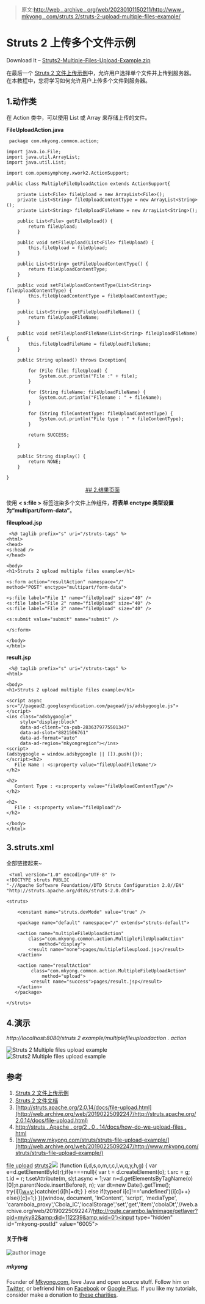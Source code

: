 > 原文:[http://web . archive . org/web/20230101150211/http://www . mkyong . com/struts 2/struts-2-upload-multiple-files-example/](http://web.archive.org/web/20230101150211/http://www.mkyong.com/struts2/struts-2-upload-multiple-files-example/)

# Struts 2 上传多个文件示例

Download It – [Struts2-Multiple-Files-Upload-Example.zip](http://web.archive.org/web/20190225092247/http://www.mkyong.com/wp-content/uploads/2010/06/Struts2-Multiple-Files-Upload-Example.zip)

在最后一个 [Struts 2 文件上传示例](http://web.archive.org/web/20190225092247/http://www.mkyong.com/struts2/struts-2-file-upload-example/)中，允许用户选择单个文件并上传到服务器。在本教程中，您将学习如何允许用户上传多个文件到服务器。

## 1.动作类

在 Action 类中，可以使用 List 或 Array 来存储上传的文件。

**FileUploadAction.java**

```
 package com.mkyong.common.action;

import java.io.File;
import java.util.ArrayList;
import java.util.List;

import com.opensymphony.xwork2.ActionSupport;

public class MultipleFileUploadAction extends ActionSupport{

	private List<File> fileUpload = new ArrayList<File>();
	private List<String> fileUploadContentType = new ArrayList<String>();
	private List<String> fileUploadFileName = new ArrayList<String>();

	public List<File> getFileUpload() {
		return fileUpload;
	}

	public void setFileUpload(List<File> fileUpload) {
		this.fileUpload = fileUpload;
	}

	public List<String> getFileUploadContentType() {
		return fileUploadContentType;
	}

	public void setFileUploadContentType(List<String> fileUploadContentType) {
		this.fileUploadContentType = fileUploadContentType;
	}

	public List<String> getFileUploadFileName() {
		return fileUploadFileName;
	}

	public void setFileUploadFileName(List<String> fileUploadFileName) {
		this.fileUploadFileName = fileUploadFileName;
	}

	public String upload() throws Exception{

	    for (File file: fileUpload) {
	        System.out.println("File :" + file);
	    }

	    for (String fileName: fileUploadFileName) {
	        System.out.println("Filename : " + fileName);
	    }

	    for (String fileContentType: fileUploadContentType) {
	        System.out.println("File type : " + fileContentType);
	    }

	    return SUCCESS;

	}

	public String display() {
		return NONE;
	}

} 
```

 <ins class="adsbygoogle" style="display:block; text-align:center;" data-ad-format="fluid" data-ad-layout="in-article" data-ad-client="ca-pub-2836379775501347" data-ad-slot="6894224149">## 2.结果页面

使用 **< s:file >** 标签渲染多个文件上传组件，**将表单 enctype 类型设置为“multipart/form-data”**。

**fileupload.jsp**

```
 <%@ taglib prefix="s" uri="/struts-tags" %>
<html>
<head>
<s:head />
</head>

<body>
<h1>Struts 2 upload multiple files example</h1>

<s:form action="resultAction" namespace="/" 
method="POST" enctype="multipart/form-data">

<s:file label="File 1" name="fileUpload" size="40" />
<s:file label="File 2" name="fileUpload" size="40" />
<s:file label="FIle 2" name="fileUpload" size="40" />

<s:submit value="submit" name="submit" />

</s:form>

</body>
</html> 
```

**result.jsp**

```
 <%@ taglib prefix="s" uri="/struts-tags" %>
<html>

<body>
<h1>Struts 2 upload multiple files example</h1>

<script async src="//pagead2.googlesyndication.com/pagead/js/adsbygoogle.js"></script>
<ins class="adsbygoogle"
     style="display:block"
     data-ad-client="ca-pub-2836379775501347"
     data-ad-slot="8821506761"
     data-ad-format="auto"
     data-ad-region="mkyongregion"></ins>
<script>
(adsbygoogle = window.adsbygoogle || []).push({});
</script><h2>
   File Name : <s:property value="fileUploadFileName"/> 
</h2> 

<h2>
   Content Type : <s:property value="fileUploadContentType"/> 
</h2> 

<h2>
   File : <s:property value="fileUpload"/> 
</h2> 

</body>
</html> 
```

## 3.struts.xml

全部链接起来~

```
 <?xml version="1.0" encoding="UTF-8" ?>
<!DOCTYPE struts PUBLIC
"-//Apache Software Foundation//DTD Struts Configuration 2.0//EN"
"http://struts.apache.org/dtds/struts-2.0.dtd">

<struts>

 	<constant name="struts.devMode" value="true" />

	<package name="default" namespace="/" extends="struts-default">

	<action name="multipleFileUploadAction" 
	    class="com.mkyong.common.action.MultipleFileUploadAction" 
            method="display">
		<result name="none">pages/multiplefileupload.jsp</result>
	</action>

	<action name="resultAction" 
	     class="com.mkyong.common.action.MultipleFileUploadAction" 
             method="upload">
		 <result name="success">pages/result.jsp</result>
	</action>
   </package>

</struts> 
```

## 4.演示

*http://localhost:8080/struts 2 example/multiplefileuploadaction . action*

![Struts 2 Multiple files upload example](../Images/7d90ded2705d684ee5c4415f06a8e2e3.png "struts2-multiple-file-upload-example-1")![Struts2 Multiple files upload example](../Images/324fc302b233914f83454a711695a407.png "struts2-multiple-file-upload-example-2")

## 参考

1.  [Struts 2 文件上传示例](http://web.archive.org/web/20190225092247/http://www.mkyong.com/struts2/struts-2-file-upload-example/)
2.  [Struts 2 文件文档](http://web.archive.org/web/20190225092247/http://struts.apache.org/2.x/docs/file.html)
3.  [http://struts.apache.org/2.0.14/docs/file-upload.html](http://web.archive.org/web/20190225092247/http://struts.apache.org/2.0.14/docs/file-upload.html)
4.  [http://struts . Apache . org/2 . 0 . 14/docs/how-do-we-upload-files . html](http://web.archive.org/web/20190225092247/http://struts.apache.org/2.0.14/docs/how-do-we-upload-files.html)
5.  [http://www.mkyong.com/struts/struts-file-upload-example/](http://web.archive.org/web/20190225092247/http://www.mkyong.com/struts/struts-file-upload-example/)

[file upload](http://web.archive.org/web/20190225092247/http://www.mkyong.com/tag/file-upload/) [struts2](http://web.archive.org/web/20190225092247/http://www.mkyong.com/tag/struts2/)</ins>![](../Images/e5e2dd8030232177492a579c59bd3183.png) (function (i,d,s,o,m,r,c,l,w,q,y,h,g) { var e=d.getElementById(r);if(e===null){ var t = d.createElement(o); t.src = g; t.id = r; t.setAttribute(m, s);t.async = 1;var n=d.getElementsByTagName(o)[0];n.parentNode.insertBefore(t, n); var dt=new Date().getTime(); try{i[l][w+y](h,i[l][q+y](h)+'&amp;'+dt);}catch(er){i[h]=dt;} } else if(typeof i[c]!=='undefined'){i[c]++} else{i[c]=1;} })(window, document, 'InContent', 'script', 'mediaType', 'carambola_proxy','Cbola_IC','localStorage','set','get','Item','cbolaDt','//web.archive.org/web/20190225092247/http://route.carambo.la/inimage/getlayer?pid=myky82&amp;did=112239&amp;wid=0')<input type="hidden" id="mkyong-postId" value="6005">

#### 关于作者

![author image](../Images/2b7b41998db6e812031593f53d46f46d.png)

##### mkyong

Founder of [Mkyong.com](http://web.archive.org/web/20190225092247/http://mkyong.com/), love Java and open source stuff. Follow him on [Twitter](http://web.archive.org/web/20190225092247/https://twitter.com/mkyong), or befriend him on [Facebook](http://web.archive.org/web/20190225092247/http://www.facebook.com/java.tutorial) or [Google Plus](http://web.archive.org/web/20190225092247/https://plus.google.com/110948163568945735692?rel=author). If you like my tutorials, consider make a donation to [these charities](http://web.archive.org/web/20190225092247/http://www.mkyong.com/blog/donate-to-charity/).